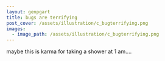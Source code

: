```yaml
---
layout: genpgart
title: bugs are terrifying
post_cover: /assets/illustration/c_bugterrifying.png
images: 
  - image_path: /assets/illustration/c_bugterrifying.png
---
```


maybe this is karma for taking a shower at 1 am....


